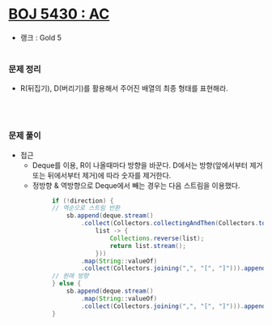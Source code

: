 # [BOJ 5430 : AC](https://www.acmicpc.net/problem/5430)
- 랭크 : Gold 5
  <br><br>

### 문제 정리
-  R(뒤집기), D(버리기)를 활용해서 주어진 배열의 최종 형태를 표현해라.

   <br><br>

### 문제 풀이
- 접근
    - Deque를 이용, R이 나올때마다 방향을 바꾼다. D에서는 방향(앞에서부터 제거 또는 뒤에서부터 제거)에 따라 숫자를 제거한다.
    - 정방향 & 역방향으로 Deque에서 빼는 경우는 다음 스트림을 이용했다.
  
````java
            if (!direction) {
            // 역순으로 스트림 반환
                sb.append(deque.stream()
                    .collect(Collectors.collectingAndThen(Collectors.toList(),
                        list -> {
                            Collections.reverse(list);
                            return list.stream();
                        }))
                    .map(String::valueOf)
                    .collect(Collectors.joining(",", "[", "]"))).append("\n");
            // 원래 방향    
            } else {
                sb.append(deque.stream()
                    .map(String::valueOf)
                    .collect(Collectors.joining(",", "[", "]"))).append("\n");
            }
````